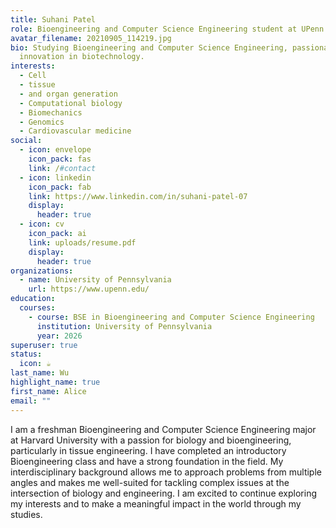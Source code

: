 ```yaml
---
title: Suhani Patel
role: Bioengineering and Computer Science Engineering student at UPenn
avatar_filename: 20210905_114219.jpg
bio: Studying Bioengineering and Computer Science Engineering, passionate about
  innovation in biotechnology.
interests:
  - Cell
  - tissue
  - and organ generation
  - Computational biology
  - Biomechanics
  - Genomics
  - Cardiovascular medicine
social:
  - icon: envelope
    icon_pack: fas
    link: /#contact
  - icon: linkedin
    icon_pack: fab
    link: https://www.linkedin.com/in/suhani-patel-07
    display:
      header: true
  - icon: cv
    icon_pack: ai
    link: uploads/resume.pdf
    display:
      header: true
organizations:
  - name: University of Pennsylvania
    url: https://www.upenn.edu/
education:
  courses:
    - course: BSE in Bioengineering and Computer Science Engineering
      institution: University of Pennsylvania
      year: 2026
superuser: true
status:
  icon: ☕️
last_name: Wu
highlight_name: true
first_name: Alice
email: ""
---
```

I am a freshman Bioengineering and Computer Science Engineering major at Harvard University with a passion for biology and bioengineering, particularly in tissue engineering. I have completed an introductory Bioengineering class and have a strong foundation in the field. My interdisciplinary background allows me to approach problems from multiple angles and makes me well-suited for tackling complex issues at the intersection of biology and engineering. I am excited to continue exploring my interests and to make a meaningful impact in the world through my studies.
